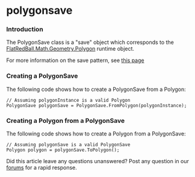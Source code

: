 # polygonsave

### Introduction

The PolygonSave class is a "save" object which corresponds to the [FlatRedBall.Math.Geometry.Polygon](../../../../../frb/docs/index.php) runtime object.

For more information on the save pattern, see [this page](../../../../../frb/docs/index.php)

### Creating a PolygonSave

The following code shows how to create a PolygonSave from a Polygon:

```
// Assuming polygonInstance is a valid Polygon
PolygonSave polygonSave = PolygonSave.FromPolygon(polygonInstance);
```

### Creating a Polygon from a PolygonSave

The following code shows how to create a Polygon from a PolygonSave:

```
// Assuming polygonSave is a valid PolygonSave
Polygon polygon = polygonSave.ToPolygon();
```

Did this article leave any questions unanswered? Post any question in our [forums](../../../../../frb/forum.md) for a rapid response.
